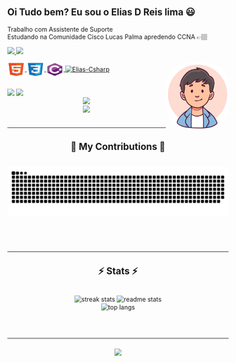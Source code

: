 ## Oi Tudo bem? Eu sou o Elias D Reis lima 😃️

<div >
  <p>
    Trabalho com Assistente de Suporte <br>
    Estudando na Comunidade Cisco Lucas Palma apredendo CCNA 👉🏽️ 
    
  </p>
  <a href="https://github.com/eliasdosreis">
  <img height="120em" src="https://github-readme-stats.vercel.app/api?username=eliasdosreis&show_icons=true&theme=dracula&include_all_commits=true&count_private=true"/>
  <img height="120em"  src="https://github-readme-stats.vercel.app/api/top-langs/?username=eliasdosreis&layout=compact&langs_count=7&theme=dracula"/>
</div>
<div style="display: inline_block"><br>
 <img align="center" alt="Elias-HTML" height="30" width="40" src="https://raw.githubusercontent.com/devicons/devicon/master/icons/html5/html5-original.svg">
  <img align="center" alt="Elias-CSS" height="30" width="40" src="https://raw.githubusercontent.com/devicons/devicon/master/icons/css3/css3-original.svg">
  <img align="center" alt="Elias-Csharp" height="30" width="40" src="https://raw.githubusercontent.com/devicons/devicon/master/icons/csharp/csharp-original.svg">
  <img  align="center" alt="Elias-Csharp" height="30" width="40" src="https://cdn.jsdelivr.net/gh/devicons/devicon/icons/unity/unity-original.svg" />
 
  <img align="right" alt="Rafa-pic" height="150" style="border-radius:50px;" src="head.png">
</div>
  
  ##
 
<div> 
  <a href="https://www.youtube.com/channel/UCkpSktjPsBNnHzctL9k6dJw" target="_blank"><img src="https://img.shields.io/badge/YouTube-FF0000?style=for-the-badge&logo=youtube&logoColor=white" target="_blank"></a>
  <a href="https://www.linkedin.com/in/eliasdosreislima/" target="_blank"><img src="https://img.shields.io/badge/-LinkedIn-%230077B5?style=for-the-badge&logo=linkedin&logoColor=white" target="_blank"></a> 
 
  <div align="center">
    <img src="https://skillicons.dev/icons?i=nodejs,github,python,javascript,typescript,express,firebase,mongodb,c,java" /><br>
    <img src="https://skillicons.dev/icons?i=react,r,bootstrap,mui,mysql,flask,html,css,vscode,figma,git" />
</div>

<br/>
<hr/>

<div align="center">
  <h2>🐍 My Contributions 🐍</h2>
  <br>
  <img alt="snake eating my contributions" src="https://raw.githubusercontent.com/salesp07/salesp07/output/github-contribution-grid-snake.svg" />
  
  <br/><br/><br/>
</div>

<hr/>

<h2 align="center">⚡ Stats ⚡</h2>
<br>
<div align=center>
  <img width=390 src="https://streak-stats.demolab.com/?user=salesp07&count_private=true&theme=react&border_radius=10" alt="streak stats"/>
  <img width=390 src="https://github-readme-stats-salesp07.vercel.app/api?username=salesp07&count_private=true&show_icons=true&theme=react&rank_icon=github&border_radius=10" alt="readme stats" />
  <br/>
  <img width=325 align="center" src="https://github-readme-stats-salesp07.vercel.app/api/top-langs/?username=salesp07&hide=HTML&langs_count=8&layout=compact&theme=react&border_radius=10&size_weight=0.5&count_weight=0.5&exclude_repo=github-readme-stats" alt="top langs" />
</div>

<br/><br/>
<hr/>

<h3 align="center">
    <img src="https://readme-typing-svg.herokuapp.com/?font=Righteous&size=25&center=true&vCenter=true&width=500&height=70&duration=4000&lines=Thanks+for+visiting!+✌️;+Shoot+me+a+message+on+Linkedin!;I'm+always+down+to+collab+:)">
</h3>
 
</div>
